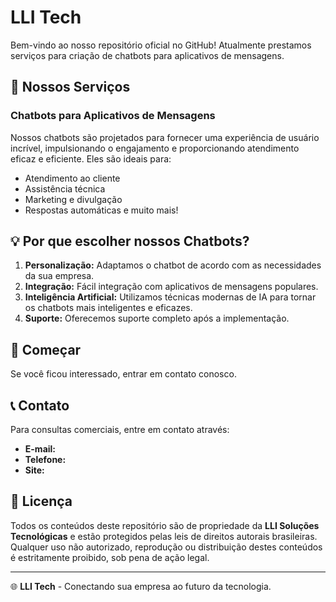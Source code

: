 # LLI Tech

Bem-vindo ao nosso repositório oficial no GitHub! Atualmente prestamos serviços para criação de chatbots para aplicativos de mensagens.

## 🤖 Nossos Serviços

### Chatbots para Aplicativos de Mensagens

Nossos chatbots são projetados para fornecer uma experiência de usuário incrível, impulsionando o engajamento e proporcionando atendimento eficaz e eficiente. Eles são ideais para:

- Atendimento ao cliente
- Assistência técnica
- Marketing e divulgação
- Respostas automáticas e muito mais!

## 💡 Por que escolher nossos Chatbots?

1. **Personalização:** Adaptamos o chatbot de acordo com as necessidades da sua empresa.
2. **Integração:** Fácil integração com aplicativos de mensagens populares.
3. **Inteligência Artificial:** Utilizamos técnicas modernas de IA para tornar os chatbots mais inteligentes e eficazes.
4. **Suporte:** Oferecemos suporte completo após a implementação.

## 🚀 Começar

Se você ficou interessado, entrar em contato conosco.

## 📞 Contato

Para consultas comerciais, entre em contato através:

- **E-mail:** [](mailto:)
- **Telefone:**  
- **Site:** []()

## 📜 Licença

Todos os conteúdos deste repositório são de propriedade da **LLI Soluções Tecnológicas** e estão protegidos pelas leis de direitos autorais brasileiras. Qualquer uso não autorizado, reprodução ou distribuição destes conteúdos é estritamente proibido, sob pena de ação legal.

---

🌐 **LLI Tech** - Conectando sua empresa ao futuro da tecnologia.

